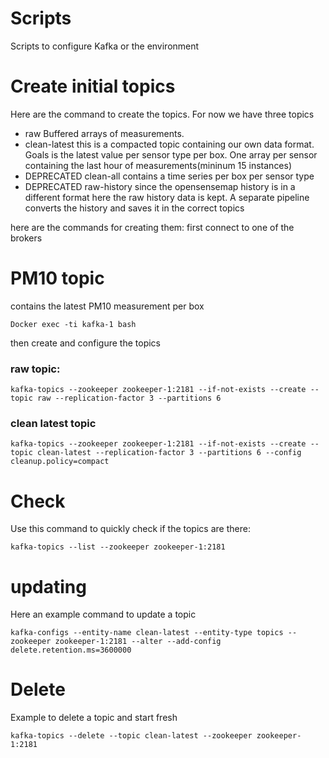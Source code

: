# Scripts

Scripts to configure Kafka or the environment
# Create initial topics
Here are the command to create the topics. For now we have three topics
* raw
 Buffered arrays of measurements.
* clean-latest
  this is a compacted topic containing our own data format. Goals is the latest value per sensor type per box.
  One array per sensor containing the last hour of measurements(mininum 15 instances)
* DEPRECATED clean-all
  contains a time series per box per sensor type
* DEPRECATED raw-history
  since the opensensemap history is in a different format here the raw history data is kept. A separate pipeline converts the history and saves it in the correct topics

here are the commands for creating them:
first connect to one of the brokers

# PM10 topic
contains the latest PM10 measurement per box

```
Docker exec -ti kafka-1 bash
```
then create and configure the topics
### raw topic:
```
kafka-topics --zookeeper zookeeper-1:2181 --if-not-exists --create --topic raw --replication-factor 3 --partitions 6 
```
### clean latest topic
```
kafka-topics --zookeeper zookeeper-1:2181 --if-not-exists --create --topic clean-latest --replication-factor 3 --partitions 6 --config cleanup.policy=compact 
```

# Check
Use this command to quickly check if the topics are there:
```
kafka-topics --list --zookeeper zookeeper-1:2181
```
# updating
Here an example command to update a topic
```
kafka-configs --entity-name clean-latest --entity-type topics --zookeeper zookeeper-1:2181 --alter --add-config delete.retention.ms=3600000
```

# Delete
Example to delete a topic and start fresh
```
kafka-topics --delete --topic clean-latest --zookeeper zookeeper-1:2181
```
